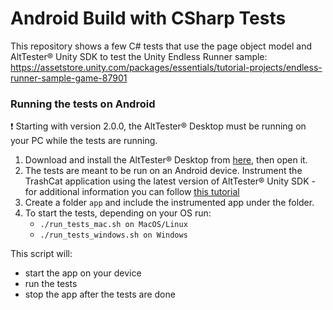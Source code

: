 # Android Build with CSharp Tests

This repository shows a few C# tests that use the page object model and AltTester® Unity SDK to test the Unity Endless Runner sample:
https://assetstore.unity.com/packages/essentials/tutorial-projects/endless-runner-sample-game-87901

### Running the tests on Android

❗ Starting with version 2.0.0, the AltTester® Desktop must be running on your PC while the tests are running.
1. Download and install the AltTester® Desktop from [here](https://alttester.com/downloads/), then open it.
2. The tests are meant to be run on an Android device. Instrument the TrashCat application using the latest version of AltTester® Unity SDK - for additional information you can follow [this tutorial](https://alttester.com/walkthrough-tutorial-upgrading-trashcat-to-2-0-x/#Instrument%20TrashCat%20with%20AltTester%20Unity%20SDK%20v.2.0.x)
3. Create a folder `app` and include the instrumented app under the folder.
4. To start the tests, depending on your OS run:
    - `./run_tests_mac.sh on MacOS/Linux`
    - `./run_tests_windows.sh on Windows`

This script will:

- start the app on your device
- run the tests
- stop the app after the tests are done

